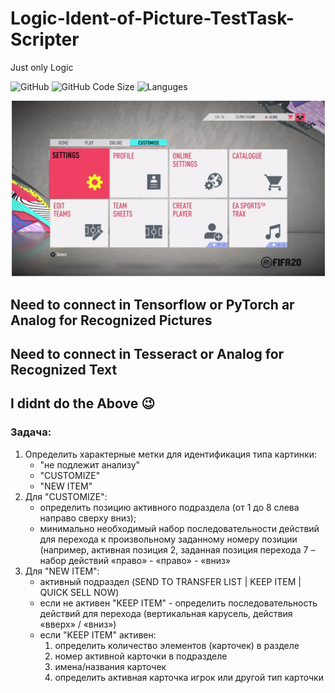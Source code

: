 # Logic-Ident-of-Picture-TestTask-Scripter
Just only Logic

![GitHub](https://img.shields.io/github/license/IRONKAGE/Logic-Ident-of-Picture-TestTask-Scripter?style=plastic) ![GitHub Code Size](https://img.shields.io/github/languages/code-size/IRONKAGE/Logic-Ident-of-Picture-TestTask-Scripter?style=plastic) ![Languges](https://img.shields.io/github/languages/count/IRONKAGE/Logic-Ident-of-Picture-TestTask-Scripter?style=plastic)

![FIFA20](https://github.com/IRONKAGE/Logic-Ident-of-Picture-TestTask-Scripter/blob/master/FIFA20.png)

## Need to connect in Tensorflow or PyTorch ar Analog for Recognized Pictures

## Need to connect in Tesseract or Analog for Recognized Text

## I didnt do the Above 😉

### Задача:

1. Определить характерные метки для идентификация типа картинки:
    - "не подлежит анализу"
    - "CUSTOMIZE"
    - "NEW ITEM"
2. Для "CUSTOMIZE":
    - определить позицию активного подраздела (от 1 до 8 слева направо сверху вниз);
    - минимально необходимый набор последовательности действий для перехода к произвольному заданному номеру позиции (например, активная позиция 2, заданная позиция перехода 7 – набор действий «право» - «право» - «вниз»
3. Для "NEW ITEM":
    - активный подраздел (SEND TO TRANSFER LIST | KEEP ITEM | QUICK SELL NOW)
    - если не активен "KEEP ITEM" - определить последовательность действий для перехода (вертикальная карусель, действия «вверх» / «вниз»)
    - если "KEEP ITEM" активен:
        1. определить количество элементов (карточек) в разделе
        2. номер активной карточки в подразделе
        3. имена/названия карточек
        4. определить активная карточка игрок или другой тип карточки